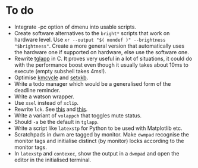 # To do
- Integrate -pc option of dmenu into usable scripts.
- Create software alternatives to the `bright*` scripts that work on hardware level. Use `xr --output "$( mondef )" --brightness "$brightness"`. Create a more general version that automatically uses the hardware one if supported on hardware, else use the software one.
- Rewrite [tglapp](tglapp) in C. It proves very useful in a lot of situations, it could do with the performance boost even though it usually takes about 10ms to execute (empty subshell takes 4ms!).
- Optimise [kmcycle](kmycle) and [setxkb](setxkb).
- Write a todo manager which would be a generalised form of the deadline reminder.
- Write a watson wrapper.
- Use `xsel` instead of `xclip`.
- Rewrite `lck`. See [this](https://stackoverflow.com/questions/185451/quick-and-dirty-way-to-ensure-only-one-instance-of-a-shell-script-is-running-at) and [this](http://mywiki.wooledge.org/BashFAQ/045).
- Write a variant of `volappch` that toggles mute status.
- Should `-a` be the default in `tglapp`.
- Write a script like `latexstp` for Python to be used with Matplotlib etc.
- Scratchpads in dwm are tagged by monitor. Make `dwmpad` recognise the monitor tags and initialise distinct (by monitor) locks according to the monitor tags.
- In `latexstp` and `contexec`, show the output in a `dwmpad` and open the editor in the initialised terminal.
